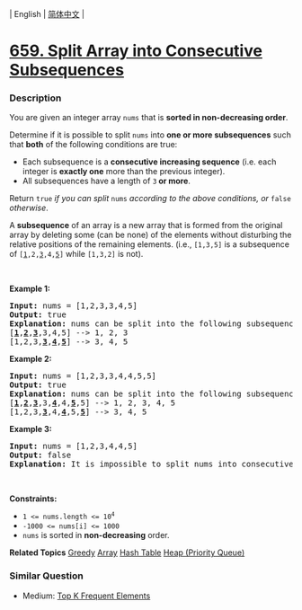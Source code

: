 | English | [简体中文](README.md) |

# [659. Split Array into Consecutive Subsequences](https://leetcode-cn.com/problems/split-array-into-consecutive-subsequences)
 ### Description
<p>You are given an integer array <code>nums</code> that is <strong>sorted in non-decreasing order</strong>.</p>

<p>Determine if it is possible to split <code>nums</code> into <strong>one or more subsequences</strong> such that <strong>both</strong> of the following conditions are true:</p>

<ul>
	<li>Each subsequence is a <strong>consecutive increasing sequence</strong> (i.e. each integer is <strong>exactly one</strong> more than the previous integer).</li>
	<li>All subsequences have a length of <code>3</code><strong> or more</strong>.</li>
</ul>

<p>Return <code>true</code><em> if you can split </em><code>nums</code><em> according to the above conditions, or </em><code>false</code><em> otherwise</em>.</p>

<p>A <strong>subsequence</strong> of an array is a new array that is formed from the original array by deleting some (can be none) of the elements without disturbing the relative positions of the remaining elements. (i.e., <code>[1,3,5]</code> is a subsequence of <code>[<u>1</u>,2,<u>3</u>,4,<u>5</u>]</code> while <code>[1,3,2]</code> is not).</p>

<p>&nbsp;</p>
<p><strong>Example 1:</strong></p>

<pre>
<strong>Input:</strong> nums = [1,2,3,3,4,5]
<strong>Output:</strong> true
<strong>Explanation:</strong> nums can be split into the following subsequences:
[<strong><u>1</u></strong>,<strong><u>2</u></strong>,<strong><u>3</u></strong>,3,4,5] --&gt; 1, 2, 3
[1,2,3,<strong><u>3</u></strong>,<strong><u>4</u></strong>,<strong><u>5</u></strong>] --&gt; 3, 4, 5
</pre>

<p><strong>Example 2:</strong></p>

<pre>
<strong>Input:</strong> nums = [1,2,3,3,4,4,5,5]
<strong>Output:</strong> true
<strong>Explanation:</strong> nums can be split into the following subsequences:
[<strong><u>1</u></strong>,<strong><u>2</u></strong>,<strong><u>3</u></strong>,3,<strong><u>4</u></strong>,4,<strong><u>5</u></strong>,5] --&gt; 1, 2, 3, 4, 5
[1,2,3,<strong><u>3</u></strong>,4,<strong><u>4</u></strong>,5,<strong><u>5</u></strong>] --&gt; 3, 4, 5
</pre>

<p><strong>Example 3:</strong></p>

<pre>
<strong>Input:</strong> nums = [1,2,3,4,4,5]
<strong>Output:</strong> false
<strong>Explanation:</strong> It is impossible to split nums into consecutive increasing subsequences of length 3 or more.
</pre>

<p>&nbsp;</p>
<p><strong>Constraints:</strong></p>

<ul>
	<li><code>1 &lt;= nums.length &lt;= 10<sup>4</sup></code></li>
	<li><code>-1000 &lt;= nums[i] &lt;= 1000</code></li>
	<li><code>nums</code> is sorted in <strong>non-decreasing</strong> order.</li>
</ul>

**Related Topics**  [Greedy](https://leetcode-cn.com/tag/greedy) [Array](https://leetcode-cn.com/tag/array) [Hash Table](https://leetcode-cn.com/tag/hash-table) [Heap (Priority Queue)](https://leetcode-cn.com/tag/heap-priority-queue) 

### Similar Question
 - Medium:	[Top K Frequent Elements](https://leetcode-cn.com/problems/top-k-frequent-elements) 
